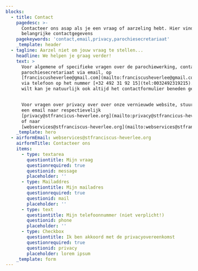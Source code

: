 ```yaml
---
blocks:
  - title: Contact
    pagedesc: >-
      Contacteer ons asap als je een vraag of aarzeling hebt. Hier vind je alle
      belangrijke contactgegevens
    pagekeywords: 'contact,email,privacy,parochiesecretariaat'
    _template: header
  - tagline: Aarzel niet om jouw vraag te stellen...
    headline: We helpen je graag verder!
    text: >
      Voor algemene of specifieke vragen over de parochiewerking, contacteer ons
      parochiesecretariaat via email, op
      [franciscusheverlee@gmail.com](mailto:franciscusheverlee@gmail.com) of 
      via telefoon op het nummer [+32 492 31 92 15](tel:0032492319215). Als je
      wilt kan je natuurlijk ook altijd het contactformulier beneden gebruiken.


      Voor vragen over privacy over over onze vernieuwde website, stuur graag
      een email naar respectievelijk
      [privacy@stfrancicus-heverlee.org](mailto:privacy@stfrancicus-heverlee.org)
      of naar
      [webservices@stfranciscus-heverlee.org](mailto:webservices@stfranciscus-heverlee.org).
    _template: hero
  - airformEmail: webservices@stfranciscus-heverlee.org
    airformTitle: Contacteer ons
    items:
      - type: textarea
        questiontitle: Mijn vraag
        questionrequired: true
        questionid: message
        placeholder: ''
      - type: Mailaddres
        questiontitle: Mijn mailadres
        questionrequired: true
        questionid: mail
        placeholder: ''
      - type: text
        questiontitle: Mijn telefoonnummer (niet verplicht!)
        questionid: phone
        placeholder: ''
      - type: Checkbox
        questiontitle: Ik ben akkoord met de privacyovereenkomst
        questionrequired: true
        questionid: privacy
        placeholder: lorem ipsum
    _template: form
---
```


